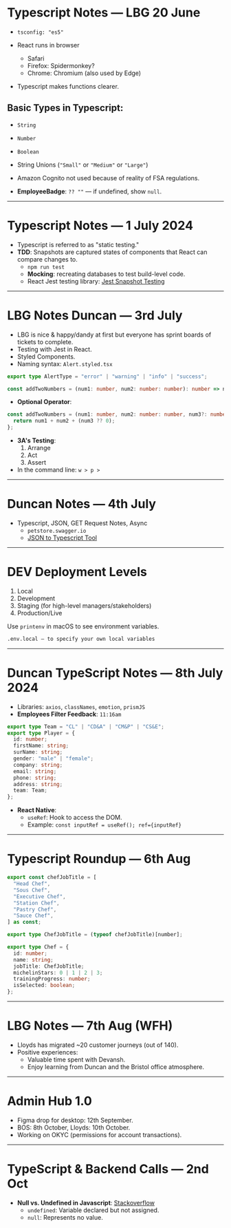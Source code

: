 
# Typescript Notes — LBG 20 June

- `tsconfig: "es5"`
- React runs in browser
  - Safari
  - Firefox: Spidermonkey?
  - Chrome: Chromium (also used by Edge)

- Typescript makes functions clearer.

## Basic Types in Typescript:
- `String`
- `Number`
- `Boolean`
- String Unions (`"Small"` or `"Medium"` or `"Large"`)

- Amazon Cognito not used because of reality of FSA regulations.

- **EmployeeBadge**: `?? ""` — if undefined, show `null`.

---

# Typescript Notes — 1 July 2024

- Typescript is referred to as "static testing."
- **TDD**: Snapshots are captured states of components that React can compare changes to.
  - `npm run test`
  - **Mocking**: recreating databases to test build-level code.
  - React Jest testing library: [Jest Snapshot Testing](https://jestjs.io/docs/snapshot-testing)

---

# LBG Notes Duncan — 3rd July

- LBG is nice & happy/dandy at first but everyone has sprint boards of tickets to complete.
- Testing with Jest in React.
- Styled Components.
- Naming syntax: `Alert.styled.tsx`

```typescript
export type AlertType = "error" | "warning" | "info" | "success";

const addTwoNumbers = (num1: number, num2: number: number): number => num1 + num2;
```

- **Optional Operator**:

```typescript
const addTwoNumbers = (num1: number, num2: number: number, num3?: number) => {
  return num1 + num2 + (num3 ?? 0);
};
```

- **3A's Testing**:
  1. Arrange
  2. Act
  3. Assert
- In the command line: `w > p >`

---

# Duncan Notes — 4th July

- Typescript, JSON, GET Request Notes, Async
  - `petstore.swagger.io`
  - [JSON to Typescript Tool](https://transform.tools/json-to-typescript)

---

# DEV Deployment Levels

1. Local
2. Development
3. Staging (for high-level managers/stakeholders)
4. Production/Live

Use `printenv` in macOS to see environment variables.

```bash
.env.local — to specify your own local variables
```

---

# Duncan TypeScript Notes — 8th July 2024

- Libraries: `axios`, `classNames`, `emotion`, `prismJS`
- **Employees Filter Feedback**: `11:16am`

```typescript
export type Team = "CL" | "CD&A" | "CM&P" | "CS&E";
export type Player = {
  id: number;
  firstName: string;
  surName: string;
  gender: "male" | "female";
  company: string;
  email: string;
  phone: string;
  address: string;
  team: Team;
};
```

- **React Native**:
  - `useRef`: Hook to access the DOM.
  - Example: `const inputRef = useRef(); ref={inputRef}`

---

# Typescript Roundup — 6th Aug

```typescript
export const chefJobTitle = [
  "Head Chef",
  "Sous Chef",
  "Executive Chef",
  "Station Chef",
  "Pastry Chef",
  "Sauce Chef",
] as const;

export type ChefJobTitle = (typeof chefJobTitle)[number];

export type Chef = {
  id: number;
  name: string;
  jobTitle: ChefJobTitle;
  michelinStars: 0 | 1 | 2 | 3;
  trainingProgress: number;
  isSelected: boolean;
};
```

---

# LBG Notes — 7th Aug (WFH)

- Lloyds has migrated ~20 customer journeys (out of 140).
- Positive experiences: 
  - Valuable time spent with Devansh.
  - Enjoy learning from Duncan and the Bristol office atmosphere.

---

# Admin Hub 1.0

- Figma drop for desktop: 12th September.
- BOS: 8th October, Lloyds: 10th October.
- Working on OKYC (permissions for account transactions).

---

# TypeScript & Backend Calls — 2nd Oct

- **Null vs. Undefined in Javascript**: [Stackoverflow](https://stackoverflow.com/questions/5076944/what-is-the-difference-between-null-and-undefined-in-javascript)
  - `undefined`: Variable declared but not assigned.
  - `null`: Represents no value.
